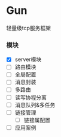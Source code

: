 # Gun
轻量级tcp服务框架

### 模块
- [x] server模块
- [ ] 路由模块
- [ ] 全局配置
 - [ ] 消息封装
 - [ ] 多路由
- [ ] 读写协程分离
- [ ] 消息队列&多任务
- [ ] 链接管理
    - [ ] 链接属配置
- [ ] 应用案例